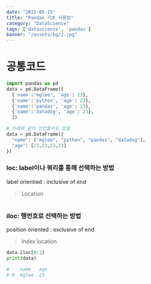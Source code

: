 ```yaml
---
date: "2021-05-15"
title: "Pandas 기초 사용법"
category: "DataScience"
tags: ['datascience', 'pandas']
banner: "/assets/bg/2.jpg"
---
```


# 공통코드
```python
import pandas as pd
data = pd.DataFrame([
  {'name':'mglee', 'age': 23},
  {'name':'python', 'age': 23},
  {'name':'pandas', 'age': 23},
  {'name':'datadog', 'age': 23},
  ])

# 아래와 같이 선언할수도 있음
data = pd.DataFrame({
  "name": ["mglee", "python", "pandas", "datadog"],
  "age": [23,23,23,23]
})
```


### loc: label이나 쿼리를 통해 선택하는 방법

label orientied : inclusive of end

> Location
```python

```

### iloc: 행번호로 선택하는 방법

position oriented : exclusive of end

> Index location
```python
data.iloc[0:1]
print(data)

#    name   age
# 0  mglee  23
```

